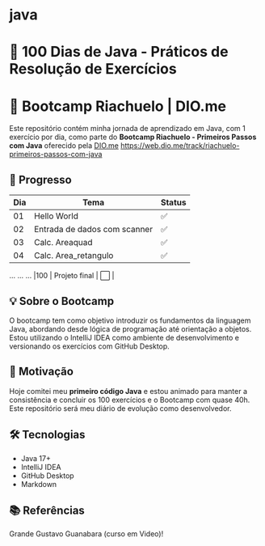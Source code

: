 # java

# 🚀 100 Dias de Java - Práticos de Resolução de Exercícios 
# 🚀 Bootcamp Riachuelo | DIO.me

Este repositório contém minha jornada de aprendizado em Java, com 1 exercício por dia, como parte do **Bootcamp Riachuelo - Primeiros Passos com Java** oferecido pela [DIO.me](https://www.dio.me) https://web.dio.me/track/riachuelo-primeiros-passos-com-java

## 📅 Progresso

| Dia | Tema                           | Status |
|-----|--------------------------------|--------|
| 01  | Hello World                    | ✅     |
| 02  | Entrada de dados com scanner   | ✅     |
| 03  | Calc. Areaquad                 | ✅     |
| 04  | Calc. Area_retangulo           | ✅     |
...
...
...
|100  | Projeto final            | ⬜     |

## 💡 Sobre o Bootcamp

O bootcamp tem como objetivo introduzir os fundamentos da linguagem Java, abordando desde lógica de programação até orientação a objetos. Estou utilizando o IntelliJ IDEA como ambiente de desenvolvimento e versionando os exercícios com GitHub Desktop.

## 🧠 Motivação

Hoje comitei meu **primeiro código Java** e estou animado para manter a consistência e concluir os 100 exercícios e o Bootcamp com quase 40h. Este repositório será meu diário de evolução como desenvolvedor.

## 🛠️ Tecnologias

- Java 17+
- IntelliJ IDEA
- GitHub Desktop
- Markdown

## 📚 Referências

Grande Gustavo Guanabara (curso em Video)!
